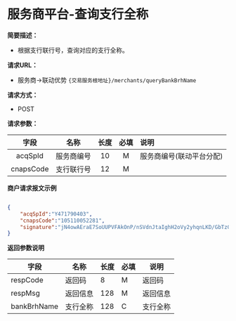 # 服务商平台-查询支行全称

**简要描述：**
- 根据支行联行号，查询对应的支行全称。


**请求URL：**
- 服务商->联动优势
`{交易服务根地址}/merchants/queryBankBrhName`

**请求方式：**

- POST

**请求参数：**


|	字段	 |	名称	  |	长度  	|	必填  	|	说明	  |
|:--------:|:--------:|:--------:|:--------:|:--------|
|	acqSpId	|	服务商编号	|	10	|	M	|	服务商编号(联动平台分配)	|
|	cnapsCode 	|	支行联行号	|	12	|	M	|	 	|



 **商户请求报文示例**

```json

{
    "acqSpId":"Y471790403",
    "cnapsCode":"105110052281",
    "signature":"jN4owAEraE7SoUUPVFAkOnP/nSVdnJtaIghH2oVy2yhqnLKD/GbTzGbVpmPfyJpAEVS5pc97XjnXm5ZrNkrSYYVuE+NIUZ/4hmIm2+9LUPahC7HP1gAJFdA5eJUeK0oNdQ96N/6Z2FHoqOXbTMZjIwwKkQNKfrFDlN2Qq/EhTok="
}

```

 **返回参数说明**

|	字段	|	名称	|	长度	|	必填	|	说明	|
|--------|-------|--------|--------|--------|
|	respCode	|	返回码	|	8	|	M	|	返回码	|
|	respMsg	|	返回信息	|	128	|	M	|	返回信息	|
|	bankBrhName	|	支行全称	|	128	|	C	|	支行全称	|

